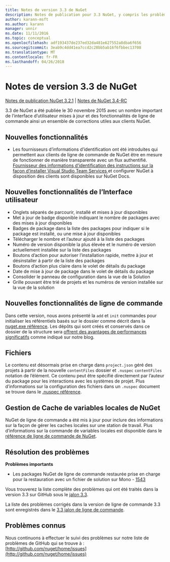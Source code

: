 ```yaml
---
title: Notes de version 3.3 de NuGet
description: Notes de publication pour 3.3 NuGet, y compris les problèmes connus, les correctifs de bogues, les fonctionnalités ajoutées et dcr.
author: karann-msft
ms.author: karann
manager: unnir
ms.date: 11/11/2016
ms.topic: conceptual
ms.openlocfilehash: adf193437de237ed32da481e627552a8dba6f656
ms.sourcegitcommit: 3eab9c4dd41ea7ccd2c28bb5ab16f6fbbec13708
ms.translationtype: MT
ms.contentlocale: fr-FR
ms.lasthandoff: 04/26/2018
---
```

# <a name="nuget-33-release-notes"></a>Notes de version 3.3 de NuGet

[Notes de publication NuGet 3.2.1](../release-notes/nuget-3.2.1.md) | [Notes de NuGet 3.4-RC](../release-notes/nuget-3.4-RC.md)

3.3 de NuGet a été publiée le 30 novembre 2015 avec un nombre important de l’interface d’utilisateur mises à jour et des fonctionnalités de ligne de commande ainsi un ensemble de corrections utiles aux clients NuGet.

## <a name="new-features"></a>Nouvelles fonctionnalités

* Les fournisseurs d’informations d’identification ont été introduites qui permettent aux clients de ligne de commande de NuGet être en mesure de fonctionner de manière transparente avec un flux authentifié. [Fournisseur des informations d’identification des instructions sur la façon d’installer Visual Studio Team Services ](../api/nuget-exe-credential-providers.md) et configurer NuGet à disposition des clients sont disponibles sur NuGet Docs.

## <a name="new-user-interface-features"></a>Nouvelles fonctionnalités de l’Interface utilisateur

* Onglets séparés de parcourir, installé et mises à jour disponibles
* Met à jour de badge disponible indiquant le nombre de packages avec des mises à jour disponibles
* Badges de package dans la liste des packages pour indiquer si le package est installé, ou une mise à jour disponibles
* Télécharger le nombre et l’auteur ajouté à la liste des packages
* Numéro de version disponible la plus élevée et le numéro de version actuellement installée sur la liste des packages
* Boutons d’action pour autoriser l’installation rapide, mettre à jour et désinstaller à partir de la liste des packages
* Boutons d’action plus claire dans le volet de détails du package
* Date de mise à jour de package dans le volet de détails du package
* Consolider le panneau de configuration dans la vue de la Solution
* Grille pouvant être trié de projets et les numéros de version installée sur la vue de la solution

## <a name="new-command-line-features"></a>Nouvelles fonctionnalités de ligne de commande

Dans cette version, nous avons présenté la `add` et `init` commandes pour initialiser les référentiels basés sur le dossier comme décrit dans la [nuget.exe référence](../tools/nuget-exe-cli-reference.md). Les dépôts qui sont créés et conservés dans ce dossier de la structure sera [offrent des avantages de performances significatifs](http://blog.nuget.org/20150922/Accelerate-Package-Source.html) comme indiqué sur notre blog.

## <a name="contentfiles"></a>Fichiers

Le contenu est désormais prise en charge dans `project.json` géré des projets à partir de la nouvelle `contentFiles` dossier et `.nuspec` `contentFiles` notation de l’élément.  Ce contenu peut être spécifié directement par l’auteur du package pour les interactions avec les systèmes de projet.  Plus d’informations sur la configuration des fichiers dans un `.nuspec` document se trouve dans le [.nuspec référence](../reference/nuspec.md).

## <a name="nuget-locals-cache-management"></a>Gestion de Cache de variables locales de NuGet

NuGet de ligne de commande a été mis à jour pour inclure des informations sur la façon de gérer les caches locales sur une station de travail.  Plus d’informations sur la commande de variables locales est disponible dans le [référence de ligne de commande de NuGet](../tools/cli-ref-locals.md).

## <a name="fixed-issues"></a>Résolution des problèmes

**Problèmes importants**

* Les packages NuGet de ligne de commande restaurée prise en charge pour la restauration avec un fichier de solution sur Mono - [1543](https://github.com/NuGet/Home/issues/1543)

Vous trouverez la liste complète des problèmes qui ont été traités dans la version 3.3 sur GitHub sous le [jalon 3.3](https://github.com/NuGet/Home/issues?q=is%3Aissue+milestone%3A3.3.0+is%3Aclosed).

La liste des problèmes corrigés dans la version de ligne de commande 3.3 sont enregistrés dans le [3.3 jalon de ligne de commande](https://github.com/NuGet/Home/issues?q=is%3Aissue+is%3Aclosed+milestone%3A3.3.0-commandline).

## <a name="known-issues"></a>Problèmes connus

Nous continuons à effectuer le suivi des problèmes sur notre liste de problèmes de GitHub qui se trouve à : [http://github.com/nuget/home/issues](http://github.com/nuget/home/issues)